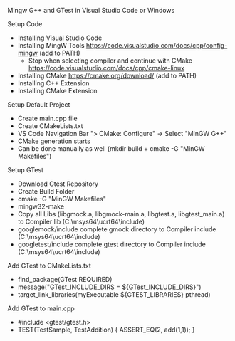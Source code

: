 Mingw G++ and GTest in Visual Studio Code or Windows

Setup Code
- Installing Visual Studio Code
- Installing MingW Tools https://code.visualstudio.com/docs/cpp/config-mingw (add to PATH)
  - Stop when selecting compiler and continue with CMake https://code.visualstudio.com/docs/cpp/cmake-linux
- Installing CMake https://cmake.org/download/ (add to PATH)
- Installing C++ Extension
- Installing CMake Extension


Setup Default Project
- Create main.cpp file
- Create CMakeLists.txt
- VS Code Navigation Bar "> CMake: Configure" -> Select "MinGW G++"
- CMake generation starts
- Can be done manually as well (mkdir build + cmake -G "MinGW Makefiles")

Setup GTest
- Download Gtest Repository
- Create Build Folder
- cmake -G "MinGW Makefiles" 
- mingw32-make
- Copy all Libs (libgmock.a, libgmock-main.a, libgtest.a, libgtest_main.a) to Compiler lib (C:\msys64\ucrt64\include)
- googlemock/include complete gmock directory to Compiler include (C:\msys64\ucrt64\include)
- googletest/include complete gtest directory to Compiler include (C:\msys64\ucrt64\include)

Add GTest to CMakeLists.txt
- find_package(GTest REQUIRED)
- message("GTest_INCLUDE_DIRS = ${GTest_INCLUDE_DIRS}")
- target_link_libraries(myExecutable ${GTEST_LIBRARIES} pthread)

Add GTest to main.cpp
- #include <gtest/gtest.h>
- TEST(TestSample, TestAddition)
  {
    ASSERT_EQ(2, add(1,1));
  }
